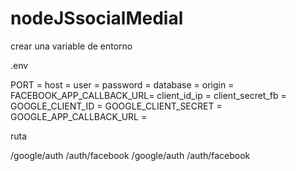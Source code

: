 # nodeJSsocialMedial



crear una variable de entorno 


.env 



PORT =
host = 
user = 
password = 
database = 
origin = 
FACEBOOK_APP_CALLBACK_URL=
client_id_ip =
client_secret_fb =
GOOGLE_CLIENT_ID  =
GOOGLE_CLIENT_SECRET =
GOOGLE_APP_CALLBACK_URL =



ruta 



 /google/auth 
 /auth/facebook 
 /google/auth 
 /auth/facebook 
